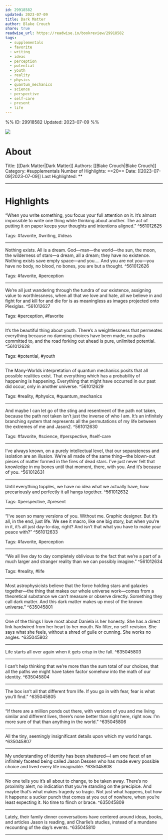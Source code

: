 ```yaml
---
id: 29918582
updated: 2023-07-09
title: Dark Matter
author: Blake Crouch
share: true
readwise_url: https://readwise.io/bookreview/29918582
tags:
  - supplementals
  - favorite
  - writing
  - ideas
  - perception
  - potential
  - youth
  - reality
  - physics
  - quantum_mechanics
  - science
  - perspective
  - self-care
  - present
  - life
---
```


%%
ID: 29918582
Updated: 2023-07-09
%%

![]( https://images-na.ssl-images-amazon.com/images/I/51gJr3ZavnL._SL500_.jpg)

# About
Title: [[Dark Matter|Dark Matter]]
Authors: [[Blake Crouch|Blake Crouch]]
Category: #supplementals
Number of Highlights: ==20==
Date: [[2023-07-09|2023-07-09]]
Last Highlighted: **

---

# Highlights

“When you write something, you focus your full attention on it. It’s almost impossible to write one thing while thinking about another. The act of putting it on paper keeps your thoughts and intentions aligned.” ^561012625

Tags: #favorite, #writing, #ideas

---
Nothing exists. All is a dream. God—man—the world—the sun, the moon, the wilderness of stars—a dream, all a dream; they have no existence. Nothing exists save empty space—and you…. And you are not you—you have no body, no blood, no bones, you are but a thought. ^561012626

Tags: #favorite, #perception

---
We’re all just wandering through the tundra of our existence, assigning value to worthlessness, when all that we love and hate, all we believe in and fight for and kill for and die for is as meaningless as images projected onto Plexiglas. ^561012627

Tags: #perception, #favorite

---
It’s the beautiful thing about youth. There’s a weightlessness that permeates everything because no damning choices have been made, no paths committed to, and the road forking out ahead is pure, unlimited potential. ^561012628

Tags: #potential, #youth

---
The Many-Worlds interpretation of quantum mechanics posits that all possible realities exist. That everything which has a probability of happening is happening. Everything that might have occurred in our past did occur, only in another universe. ^561012629

Tags: #reality, #physics, #quantum_mechanics

---
And maybe I can let go of the sting and resentment of the path not taken, because the path not taken isn’t just the inverse of who I am. It’s an infinitely branching system that represents all the permutations of my life between the extremes of me and Jason2. ^561012630

Tags: #favorite, #science, #perspective, #self-care

---
I’ve always known, on a purely intellectual level, that our separateness and isolation are an illusion. We’re all made of the same thing—the blown-out pieces of matter formed in the fires of dead stars. I’ve just never felt that knowledge in my bones until that moment, there, with you. And it’s because of you. ^561012631

---
Until everything topples, we have no idea what we actually have, how precariously and perfectly it all hangs together. ^561012632

Tags: #perspective, #present

---
“I’ve seen so many versions of you. Without me. Graphic designer. But it’s all, in the end, just life. We see it macro, like one big story, but when you’re in it, it’s all just day-to-day, right? And isn’t that what you have to make your peace with?” ^561012633

Tags: #favorite, #perception

---
“We all live day to day completely oblivious to the fact that we’re a part of a much larger and stranger reality than we can possibly imagine.” ^561012634

Tags: #reality, #life

---
Most astrophysicists believe that the force holding stars and galaxies together—the thing that makes our whole universe work—comes from a theoretical substance we can’t measure or observe directly. Something they call dark matter. And this dark matter makes up most of the known universe.” ^635045801

---
One of the things I love most about Daniela is her honesty. She has a direct link hardwired from her heart to her mouth. No filter, no self-revision. She says what she feels, without a shred of guile or cunning. She works no angles. ^635045802

---
Life starts all over again when it gets crisp in the fall. ^635045803

---
I can’t help thinking that we’re more than the sum total of our choices, that all the paths we might have taken factor somehow into the math of our identity. ^635045804

---
The box isn’t all that different from life. If you go in with fear, fear is what you’ll find.” ^635045805

---
“If there are a million ponds out there, with versions of you and me living similar and different lives, there’s none better than right here, right now. I’m more sure of that than anything in the world.” ^635045806

---
All the tiny, seemingly insignificant details upon which my world hangs. ^635045807

---
My understanding of identity has been shattered—I am one facet of an infinitely faceted being called Jason Dessen who has made every possible choice and lived every life imaginable. ^635045808

---
No one tells you it’s all about to change, to be taken away. There’s no proximity alert, no indication that you’re standing on the precipice. And maybe that’s what makes tragedy so tragic. Not just what happens, but how it happens: a sucker punch that comes at you out of nowhere, when you’re least expecting it. No time to flinch or brace. ^635045809

---
Lately, their family dinner conversations have centered around ideas, books, and articles Jason is reading, and Charlie’s studies, instead of a mundane recounting of the day’s events. ^635045810

---